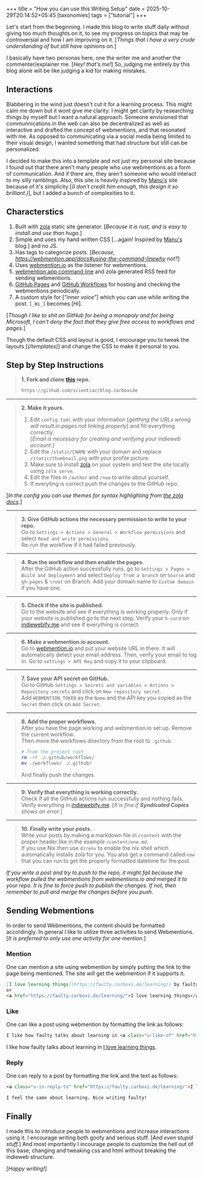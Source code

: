 +++
title = "How you can use this Writing Setup"
date = 2025-10-29T20:14:52+05:45
[taxonomies]
tags = ["tutorial"]
+++

Let's start from the beginning. I made this blog to write stuff daily without giving too much thoughts on it, to  see my progress on topics that may be controversial and how I am improving on it. [_Things that I have a very crude understanding of but still have opinions on._]

I basically have two personas here, one the writer me and another the commenter/explainer me. [_Hey! that's me!_] So, judging me entirely by this blog alone will be like judging a kid for making mistakes.

## Interactions 

Blabbering in the wind just doesn't cut it for a learning process. This might calm me down but it wont give me clarity. I might get clarity by researching things by myself but I want a natural approach. Someone envisioned that communnications in the web can also be decentralized as well as interactive and drafted the concept of webmentions, and that resonated with me. As opposed to communicating via a social media being limited to their visual design, I wanted something that had structure but still can be personalized. 

I decided to make this into a template and not just my personal site because I found out that there aren't many people who use webmentions as a form of communication. And if there are, they aren't someone who would interact to my silly ramblings. Also, this site is heavily inspired by [Manu's](https://manuelmoreale.com/thoughts/welcome-to-manus-website) site because of it's simplicity [_(I don't credit him enough, this design it so brilliant.)_], but I added a bunch of complexities to it.

## Characterstics

1. Built with [zola](https://www.getzola.org/) static site generator. [_Because it is rust, and is easy to install and use than hugo._]
2. Simple and uses my hand written CSS [...again! Inspired by [Manu's](https://manuelmoreale.com/thoughts/welcome-to-manus-website) blog.] and no JS.
3. Has tags to categorize posts. [_Because, https://webmention.app/docs#using-the-command-linewhy not?_]
4. Uses [webmention.io](https://webmention.io/) as the listener for webmentions.
5. [webmention.app command line](https://webmention.app/docs#using-the-command-line) and zola generated RSS feed for sending webmentions.
6. [GitHub Pages](https://docs.github.com/en/pages) and [GitHub Workflows](https://docs.github.com/en/actions/concepts/workflows-and-actions/workflows) for hosting and checking the webmentions periodically.
7. A custom style for [_"inner voice"_] which you can use while writing the post. `[_Hi_]` becomes [_Hi_].

[_Though I like to shit on GitHub for being a monopoly and for being Microsoft, I can't deny the fact that they give free access to workflows and pages._]

Though the default CSS and layout is good, I encourage you to tweak the layouts [_(/templates)_] and change the CSS to make it personal to you.

## Step by Step Instructions

> **1. Fork and clone [this](https://github.com/scientiac/blog.carboxide/) repo.**
>```sh
> https://github.com/scientiac/blog.carboxide
> ```

***

> **2. Make it yours.**   
> 1. Edit `config.toml`  with your information [_getthing the URLs wrong will result in pages not linking properly_] and fill everything correctly.  
> [_Email is necessary for creating and verifying your indieweb account._]  
> 2. Edit the `/static/CNAME` with your domain and replace `/static/thumbnail.png` with your profile picture.
> 3. Make sure to install [zola](https://www.getzola.org/) on your system and test the site locally using `zola serve`.  
> 4. Edit the files in `/author` and `/now` to write about yourself.
> 5. If everyting is correct push the changes to the GitHub repo.

[_In the config you can use themes for syntax highlighting from [the zola docs](https://www.getzola.org/documentation/getting-started/configuration/#syntax-highlighting)._]

***

> **3. Give GitHub actions the necessary permission to write to your repo.**   
> Go to `Settings > Actions > General > Workflow permissions` and select `Read and write permissions`.  
> Re-run the workflow if it had failed previously.

***

> **4. Run the workflow and then enable the pages.**  
> After the GitHub action successfully runs, go to `Settings > Pages > Build and Deployment` and select `Deploy from a branch` on `Source` and `gh-pages` & `\root` on Branch.
> Add your domain name to `Custom domain` if you have one.

*** 

> **5. Check if the site is published.**  
> Go to the website and see if everything is working properly. Only if your website is published go to the next step. 
> Verify your `h-card` on [indiewebify.me](https://indiewebify.me/validate-h-card/) and see if everything is correct.

*** 

> **6. Make a webmention.io account.**  
> Go to [webmention.io](https://webmention.io) and put your website URL in there. 
> It will automatically detect your email address. Then, verify your email to log in.
> Go to `settings > API Key` and copy it to your clipboard.

*** 

> **7. Save your API secret on GitHub.**  
> Go to GitHub `Settings > Secrets and variables > Actions > Repository secrets` and click on `New repository secret`.  
> Add `WEBMENTION_TOKEN` as the `Name` and the API key you copied as the `Secret` then click on `Add Secret`.

*** 

> **8. Add the proper workflows.**  
> After you have the page working and webmention.io set up. Remove the current workflow.  
> Then move the workflows directory from the root to `.github`.
> ```bash
> # from the project root
> rm -rf ./.github/workflows/
> mv ./workflows/ ./.github/
> ```
> And finally push the changes.

*** 

> **9. Verify that everything is working correctly.**  
> Check if all the GitHub actions run successfully and nothing fails.
> Verify everything in [indiewebify.me](https://indiewebify.me). [_It is fine if **Syndicated Copies** shows an error._]

*** 

> **10. Finally write your posts.**  
> Write your posts by making a markdown file in `/content` with the proper header like in the example `/content/one.md`.  
> If you use Nix then use `direnv` to enable the nix shell which automatically installs zola for you. You also get a command called `now` that you can run to get the properly formatted datetime for the post.

_If you write a post and try to push to the repo, it might fail because the workflow pulled the webmentions from webmentions.io and merged it to your repo. It is fine to force push to publish the changes. If not, then remember to pull and merge the changes before you push._


## Sending Webmentions
In order to send Webmentions, the content should be formatted accordingly. In general I like to utilize three activities to send Webmentions.
[_It is preferred to only use one activity for one mention._]

### Mention
One can mention a site using webmention by simply putting the link to the page being mentioned.
The site will get the webmention if it supports it.

```md
[I love learning things](https://faulty.carboxi.de/learning/) by faulty.
or
<a href="https://faulty.carboxi.de/learning/">I love learning things</a> by faulty.
```

### Like
One can like a post using webmention by formatting the link as follows:

```md
I like how faulty talks about learning in <a class="u-like-of" href="https://faulty.carboxi.de/learning/">I love learning things</a>.
```

I like how faulty talks about learning in <a class="u-like-of" href="https://faulty.carboxi.de/learning/">I love learning things</a>.

### Reply
One can reply to a post by formatting the link and the text as follows:

```md
<a class="u-in-reply-to" href="https://faulty.carboxi.de/learning/">I love learning things</a>

I feel the same about learning. Nice writing faulty!
```

## Finally

I made this to introduce people to webmentions and increase interactions using it. I encourage writing both goofy and serious stuff. [_And even stupid stuff._] And most importantly I incourage people to customize the hell out of this base, changing and tweaking css and html without breaking the indieweb structure.

[_Happy writing!_]
